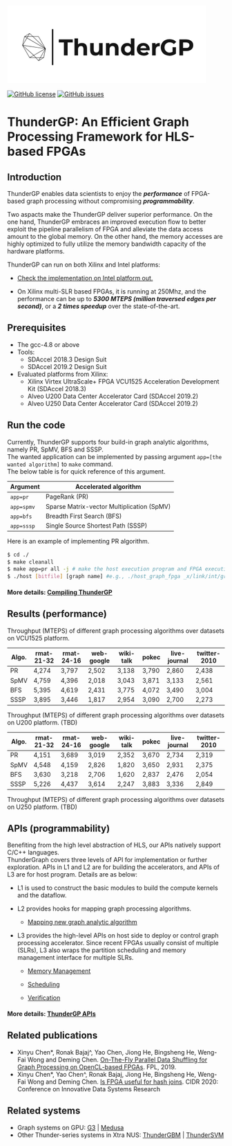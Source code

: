 ![logo](docs/images/ThunderGP.png)

[![GitHub license](https://img.shields.io/badge/license-apache2-yellowgreen)](./LICENSE)
[![GitHub issues](https://img.shields.io/github/issues/Xtra-Computing/On-the-fly-data-shuffling-for-OpenCL-based-FPGAs.svg)](https://github.com/Xtra-Computing/On-the-fly-data-shuffling-for-OpenCL-based-FPGAs/issues)

# ThunderGP: An Efficient Graph Processing Framework for HLS-based FPGAs

## Introduction

ThunderGP enables data scientists to enjoy the ***performance*** of FPGA-based graph processing without compromising ***programmability***.

Two aspacts make the ThunderGP deliver superior performance.
On the one hand, ThunderGP embraces an improved execution flow to better exploit the pipeline parallelism of FPGA and alleviate the data access amount to the global memory. On the other hand, the memory accesses are highly optimized to fully utilize the memory bandwidth capacity of the hardware platforms. 

ThunderGP can run on both Xilinx and Intel platforms:

* [Check the implementation on Intel platform out.](https://github.com/Xtra-Computing/On-the-fly-data-shuffling-for-OpenCL-based-FPGAs/)

* On Xilinx multi-SLR based FPGAs, it is running at 250Mhz, and the performance can be up to ***5300 MTEPS (million traversed edges per second)***, or a ***2 times speedup*** over the state-of-the-art.


## Prerequisites
* The gcc-4.8 or above
* Tools:
    * SDAccel 2018.3 Design Suit
    * SDAccel 2019.2 Design Suit
* Evaluated platforms from Xilinx:
    * Xilinx Virtex UltraScale+ FPGA VCU1525 Acceleration Development Kit (SDAccel 2018.3)
    * Alveo U200 Data Center Accelerator Card (SDAccel 2019.2)
    * Alveo U250 Data Center Accelerator Card (SDAccel 2019.2)
    
## Run the code
Currently, ThunderGP supports four build-in graph analytic algorithms, namely PR, SpMV, BFS and SSSP.  
The wanted application can be implemented by passing argument ```app=[the wanted algorithm]``` to ``` make ``` command.   
The below table is for quick reference of this argument.

| Argument    | Accelerated algorithm  |
|--------------|--------------|
| ```app=pr``` | PageRank (PR)|
| ```app=spmv``` | Sparse Matrix-vector Multiplication (SpMV) |
| ```app=bfs``` | Breadth First Search (BFS)|
| ```app=sssp``` | Single Source Shortest Path (SSSP)|

Here is an example of implementing PR algorithm. 
```sh
$ cd ./
$ make cleanall
$ make app=pr all -j # make the host execution program and FPGA execution program for pagerank application. It takes time.
$ ./host [bitfile] [graph name] #e.g., ./host_graph_fpga _x/link/int/graph_fpga.hw.xilinx_vcu1525_xdma_201830_1.xclbin wiki-talk
```
#### More details: [Compiling ThunderGP ](docs/compile_arch.md)

## Results (performance)

Throughput (MTEPS) of different graph processing algorithms over datasets on VCU1525 platform.

| Algo. 	| rmat-21-32 | rmat-24-16  | web-google | wiki-talk| pokec | live-journal| twitter-2010|
|-------	|-------	|-------	|-------	|-------	|-------	|-------	|-------	|
| PR     | 4,274  | 3,797  | 2,502  | 3,138  | 3,790  | 2,860  | 2,438  |
| SpMV   | 4,759  | 4,396  | 2,018  | 3,043  | 3,871  | 3,133  | 2,561  |
| BFS    | 5,395  | 4,619  | 2,431  | 3,775  | 4,072  | 3,490  | 3,004  |
| SSSP   | 3,895  | 3,446  | 1,817  | 2,954  | 3,090  | 2,700  | 2,273  |


Throughput (MTEPS) of different graph processing algorithms over datasets on U200 platform. (TBD)

| Algo. 	| rmat-21-32 | rmat-24-16  | web-google | wiki-talk| pokec | live-journal| twitter-2010|
|-------	|-------	|-------	|-------	|-------	|-------	|-------	|-------	|
| PR     | 4,151 | 3,689 | 3,019 |2,352 |3,670 | 2,734 | 2,319 |
| SpMV   | 4,548 | 4,159 | 2,826 |1,820 |3,650 | 2,931 | 2,375 |
| BFS    | 3,630 | 3,218 | 2,706 |1,620 |2,837 | 2,476 | 2,054 |
| SSSP   | 5,226 | 4,437 | 3,614 |2,247 |3,883 | 3,336 | 2,849 |


Throughput (MTEPS) of different graph processing algorithms over datasets on U250 platform. (TBD)

## APIs (programmability) 
Benefiting from the high level abstraction of HLS, our APIs natively support C/C++ languages.  
ThunderGraph covers three levels of API for implementation or further exploration. 
APIs in L1 and L2 are for building the accelerators, and APIs of L3 are for host program. Details are as below:

* L1 is used to construct the basic modules to build the compute kernels and the dataflow. 

* L2 provides hooks for mapping graph processing algorithms. 
   * [Mapping new graph analytic algorithm](docs/algorithm_mapping.md)  

* L3 provides the high-level APIs on host side to deploy or control graph processing accelerator. Since recent FPGAs usually consist of multiple (SLRs), L3 also wraps the partition scheduling and memory management interface for multiple SLRs. 

   * [Memory Management](docs/memory.md) 

   * [Scheduling](docs/scheduling.md) 

   * [Verification](docs/verification.md)

#### More details: [ThunderGP APIs ](docs/api_details.md)

## Related publications
* Xinyu Chen*, Ronak Bajaj^, Yao Chen, Jiong He, Bingsheng He, Weng-Fai Wong and Deming Chen. [On-The-Fly Parallel Data Shuffling for Graph Processing on OpenCL-based FPGAs](https://www.comp.nus.edu.sg/~hebs/pub/fpl19-graph.pdf). FPL, 2019.
* Xinyu Chen*, Yao Chen^, Ronak Bajaj, Jiong He, Bingsheng He, Weng-Fai Wong and Deming Chen. [Is FPGA useful for hash joins](https://www.comp.nus.edu.sg/~hebs/pub/cidr20-join.pdf). CIDR 2020: Conference on Innovative Data Systems Research


## Related systems
* Graph systems on GPU: [G3](https://github.com/Xtra-Computing/G3) | [Medusa](https://github.com/Xtra-Computing/Medusa)
* Other Thunder-series systems in Xtra NUS: [ThunderGBM](https://github.com/Xtra-Computing/thundergbm) | [ThunderSVM](https://github.com/Xtra-Computing/thundersvm)
